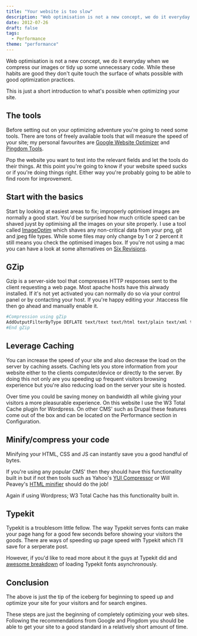 ```yaml
---
title: "Your website is too slow"
description: "Web optimisation is not a new concept, we do it everyday when we compress our images or tidy up some unnecessary code."
date: 2012-07-26
draft: false
tags:
  - Performance
theme: "performance"
---
```


Web optimisation is not a new concept, we do it everyday when we compress our images or tidy up some unnecessary code. While these habits are good they don't quite touch the surface of whats possible with good optimization practices. 

This is just a short introduction to what's possible when optimizing your site. 

## The tools 

Before setting out on your optimizing adventure you're going to need some tools. There are tons of freely available tools that will measure the speed of your site; my personal favourites are [Google Website Optimizer](https://www.google.com/websiteoptimizer/ "Google Website Optimizer") and [Pingdom Tools](http://tools.pingdom.com/fpt/ "Pingdom Tools"). 

Pop the website you want to test into the relevant fields and let the tools do their things. At this point you're going to know if your website speed sucks or if you're doing things right. Either way you're probably going to be able to find room for improvement. 

## Start with the basics 

Start by looking at easiest areas to fix; improperly optimised images are normally a good start. You'd be surprised how much criticle speed can be shaved juyst by optimising all the images on your site properly. I use a tool called [ImageOptim](http://imageoptim.com/ "ImageOptim") which shaves any non-critical data from your png, git and jpeg file types. While some files may only change by 1 or 2 percent it still means you check the optimised images box. If you're not using a mac you can have a look at some alternatives on [Six Revisions](http://sixrevisions.com/tools/8-excellent-tools-for-optimizing-your-images/). 
  
## GZip 

Gzip is a server-side tool that compresses HTTP responses sent to the client requesting a web page. Most apache hosts have this alrwady installed. If it's not yet activated you can normally do so via your control panel or by contacting your host. If you're happy editing your .htaccess file then go ahead and manually enable it. 

``` bash 
#Compression using gZip 
AddOutputFilterByType DEFLATE text/text text/html text/plain text/xml text/css application/x-javascript application/javascript text/javascript 
#End gZip
```

## Leverage Caching 

You can increase the speed of your site and also decrease the load on the server by caching assets. Caching lets you store information from your website either to the clients computer/device or directly to the server. By doing this not only are you speeding up frequent visitors browsing experience but you're also reducing load on the server your site is hosted. 

Over time you could be saving money on bandwidth all while giving your visitors a more pleasurable experience. On this website I use the W3 Total Cache plugin for Wordpress. On other CMS' such as Drupal these features come out of the box and can be located on the Performance section in Configuration. 

## Minify/compress your code 

Minifying your HTML, CSS and JS can instantly save you a good handful of bytes. 

If you're using any popular CMS' then they should have this functionality built in but if not then tools such as Yahoo's [YUI Compressor](http://developer.yahoo.com/yui/compressor/ "YUI Compressor") or Will Peavey's [HTML minifier](http://www.willpeavy.com/minifier/ "HTML Minifier") should do the job! 

Again if using Wordpress; W3 Total Cache has this functionality built in. 

## Typekit 

Typekit is a troublesom little fellow. The way Typekit serves fonts can make your page hang for a good few seconds before showing your visitors the goods. There are ways of speeding up page speed with Typekit which I'll save for a serperate post. 

However, if you'd like to read more about it the guys at Typekit did and [awesome breakdown](http://blog.typekit.com/2011/05/25/loading-typekit-fonts-asynchronously/ "Asynchronous Typekit") of loading Typekit fonts asynchronously. 

## Conclusion 

The above is just the tip of the iceberg for beginning to speed up and optimize your site for your visitors and for search engines. 

These steps are just the beginning of completely optimizing your web sites. Following the recommendations from Google and Pingdom you should be able to get your site to a good standard in a relatively short amount of time.
